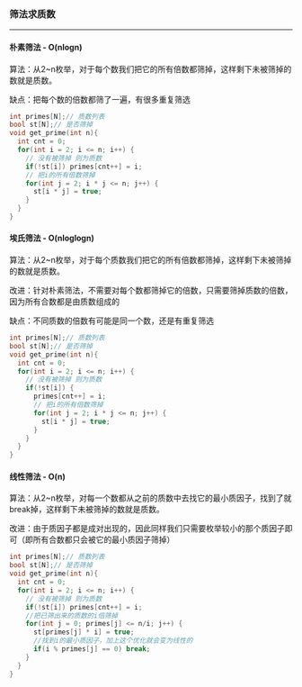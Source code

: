 ### 筛法求质数

---

#### 朴素筛法 - O(nlogn)

算法：从2~n枚举，对于每个数我们把它的所有倍数都筛掉，这样剩下未被筛掉的数就是质数。

缺点：把每个数的倍数都筛了一遍，有很多重复筛选

```c++
int primes[N];// 质数列表
bool st[N];// 是否筛掉
void get_prime(int n){
  int cnt = 0;
  for(int i = 2; i <= n; i++) {
    // 没有被筛掉 则为质数
    if(!st[i]) primes[cnt++] = i;
    // 把i的所有倍数筛掉
    for(int j = 2; i * j <= n; j++) {
      st[i * j] = true;
    }
  }
}
```

#### 埃氏筛法 - O(nloglogn)

算法：从2~n枚举，对于每个质数我们把它的所有倍数都筛掉，这样剩下未被筛掉的数就是质数。

改进：针对朴素筛法，不需要对每个数都筛掉它的倍数，只需要筛掉质数的倍数，因为所有合数都是由质数组成的

缺点：不同质数的倍数有可能是同一个数，还是有重复筛选

```c++
int primes[N];// 质数列表
bool st[N];// 是否筛掉
void get_prime(int n){
  int cnt = 0;
  for(int i = 2; i <= n; i++) {
    // 没有被筛掉 则为质数
    if(!st[i]) {
      primes[cnt++] = i;
      // 把i的所有倍数筛掉
      for(int j = 2; i * j <= n; j++) {
        st[i * j] = true;
      }
    }
  }
}
```

#### 线性筛法 - O(n)

算法：从2~n枚举，对每一个数都从之前的质数中去找它的最小质因子，找到了就break掉，这样剩下未被筛掉的数就是质数。

改进：由于质因子都是成对出现的，因此同样我们只需要枚举较小的那个质因子即可（即所有合数都只会被它的最小质因子筛掉）

```c++
int primes[N];// 质数列表
bool st[N];// 是否筛掉
void get_prime(int n){
  int cnt = 0;
  for(int i = 2; i <= n; i++) {
    // 没有被筛掉 则为质数
    if(!st[i]) primes[cnt++] = i;
    //把已筛出来的质数的i倍筛掉
    for(int j = 0; primes[j] <= n/i; j++) {
      st[primes[j] * i] = true;
      //找到i的最小质因子，加上这个优化就会变为线性的
      if(i % primes[j] == 0) break;
    }
  }
}
```

